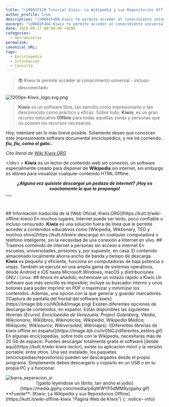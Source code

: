 ```yaml
---
title: "\U0001F528 Tutorial Kiwix: La Wikipedia y sus Repositorios Offline"
author_profile: true
description: "\U0001F4DA Kiwix te permite acceder al conocimiento universal - incluso desconectado"
excerpt: "\U0001F4DA Kiwix te permite acceder al conocimiento universal - incluso desconectado"
date: 2019-09-27 00:00:00 +0200
categories:
  - Herramientas
permalink:
canonical_URL:
tags:
  - Enciclopedia
  - Información
  - Consulta
---
```


> 📚 Kiwix te permite acceder al conocimiento universal - incluso desconectado

![1200px-Kiwix_logo.svg.png](https://steemitimages.com/DQmXas5sn8FPxTajG3MqvDTHKU38hb9btFpPwmnzN32rzYd/1200px-Kiwix_logo.svg.png)

> **Kiwix** es un software libre, tan sencillo como impresionante y tan desconocido como pr&aacute;ctico y eficaz. Sobre todo, **Kiwix**, es un gran recurso educativo **Offline** para todas aquellas zonas y personas que no poseen los recursos necesarios.

<div class="text-justify"><p>Hoy, intentar&eacute; ser lo m&aacute;s breve posible. Solamente deseo que conozcan este impresionante software documental enciclop&eacute;dico, y me ir&eacute; corriendo.. <strong><em>fiu, fiu, como el gato..</em></strong></p><div class="text-left"><p><em>Cito literal de <a href="http://wiki.kiwix.org/wiki/Main_Page/es">Wiki Kiwix.ORG</a></em></p><p>&lt;/div&gt; &gt; <strong>Kiwix</strong> es un lector de contenido web sin conexi&oacute;n, un software especialmente creado para disponer de <strong>Wikipedia</strong> sin internet, sin embargo es id&oacute;neo para visualizar cualquier contenido HTML Offline.</p><center><strong><em>&iquest;Alguna vez quisiste descargar un pedazo de internet? &iexcl;Hoy es exactamente lo que te propongo!</em></strong></center>___<div class="text-justify"><p>&nbsp;</p><p>## Informaci&oacute;n traducida de la [Web Oficial, Kiwix.ORG](https://kutt.it/wiki-offline-kiwix) En muchos lugares, Internet puede ser lento, poco confiable o incluso censurado. <strong>Kiwix</strong> es una soluci&oacute;n fuera de l&iacute;nea que le permite acceder a contenidos educativos como [Wikipedia, Wiktionary, TED y muchos otros](https://kutt.it/kiwix-descarga) en cualquier computadora o tel&eacute;fono inteligente, sin la necesidad de una conexi&oacute;n a Internet en vivo. ## Traemos contenido de internet a personas sin acceso a internet En escuelas, universidades, prisiones y, por supuesto, en casa. El contenido almacenado localmente ahorra ancho de banda y tiempo de descarga. <strong>Kiwix</strong> es peque&ntilde;o y eficiente, funciona en computadoras de baja potencia o viejas. Tambi&eacute;n se ejecuta en una amplia gama de sistemas operativos, desde Android e iOS hasta Microsoft Windows, macOS y distribuciones GNU / Linux. ## Ahora mi a&ntilde;adido, ech&eacute;mosle un vistazo r&aacute;pido a Kiwix Un software que m&aacute;s sencillo es imposible; incluye su buscador interno y unos botones para poder imprimir en PDF o maximizar y minimizar los contenidos. Adem&aacute;s, una opci&oacute;n con la que generar y guardar marcadores. ![Captura de pantalla del frontal del software kiwix](https://image.ibb.co/nN3rAd/image.png) Existen diferentes opciones de descarga de contenidos, en espa&ntilde;ol. Est&aacute;n disponibles las siguientes librer&iacute;as <em>(Ecured, Enciclopedia de Venezuela, Project Gutenberg, Vikidia, Wikcionario, Wikilibros, Wikinoticias, Wikipedia, Wikipedia M&eacute;dica, Wikiquote, Wikisource, Wikiversidad, Wikiviajes)</em>. ![Diferentes librerias de kiwix offline en espa&ntilde;ol](https://image.ibb.co/ivGNGJ/diferentes_estilos.gif) En algunas enciclopedias, sobre todo con la Wikipedia, necesitar&aacute;s m&aacute;s de 20 Gb de espacio. Puedes descargar totalmente gratis el software [desde aqu&iacute;](https://kutt.it/wiki-kiwix-lector), existe su aplicaci&oacute;n m&oacute;vil y la versi&oacute;n portable; entre otros. Una vez instalado, los paquetes (enciclopedias/repositorios) pueden ser descargados desde el propio programa. Simplemente debes descargarlo y copiarlo en un USB o en tu propia PC y a funcionar.</p><div><img alt="barra_separacion_si" border="0" src="https://image.ibb.co/i7qnPH/barra_separacion_si.png" /></div><center>![gatito leyendose un librito, tan ancho el jodio](https://media.giphy.com/media/p4qWWYF5dMM9y/giphy.gif)</center>**Fuente**: [Kiwix: La Wikipedia y sus Repositorios Offline](https://kutt.it/wiki-offline-kiwix "P&aacute;gina Web de Kiwix") {: .notice--info}</div><p>&nbsp;</p><p>&nbsp;</p></div></div>